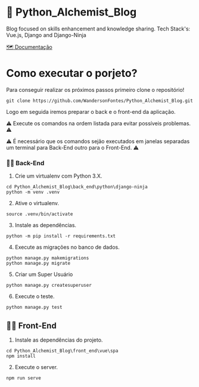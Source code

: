 # :mage: Python_Alchemist_Blog 
Blog focused on skills enhancement and knowledge sharing. Tech Stack's: Vue.js, Django and Django-Ninja

[:world_map: Documentação](https://lapis-request-c58.notion.site/Python-Alquimist-4e9bb6d297c042a984dae66bbeab0f6f)

# Como executar o porjeto?

Para conseguir realizar os próximos passos primeiro clone o repositório!
```console
git clone https://github.com/WandersonFontes/Python_Alchemist_Blog.git
```
Logo em seguida iremos preparar o back e o front-end da aplicação.

:warning: Execute os comandos na ordem listada para evitar possíveis problemas. :warning:

:warning: É necessário que os comandos sejão executados em janelas separadas um terminal para Back-End outro para o Front-End. :warning:


### :man_technologist: Back-End
1. Crie um virtualenv com Python 3.X.
```console
cd Python_Alchemist_Blog\back_end\python\django-ninja
python -m venv .venv
```
2. Ative o virtualenv.
```console
source .venv/bin/activate
```
3. Instale as dependências.
```console
python -m pip install -r requirements.txt
```
4. Execute as migrações no banco de dados.
```console
python manage.py makemigrations
python manage.py migrate
```
5. Criar um Super Usuário
```console
python manage.py createsuperuser
```
6. Execute o teste.
```console
python manage.py test
```

## :man_technologist: Front-End
1. Instale as dependências do projeto.
```console
cd Python_Alchemist_Blog\front_end\vue\spa
npm install
```
2. Execute o server.
```console
npm run serve
```
